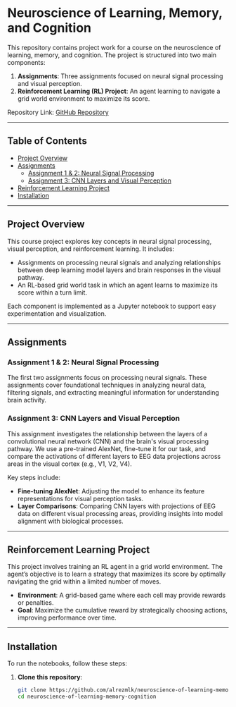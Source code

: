 # Neuroscience of Learning, Memory, and Cognition

This repository contains project work for a course on the neuroscience of learning, memory, and cognition. The project is structured into two main components:
1. **Assignments**: Three assignments focused on neural signal processing and visual perception.
2. **Reinforcement Learning (RL) Project**: An agent learning to navigate a grid world environment to maximize its score.

Repository Link: [GitHub Repository](https://github.com/alrezmlk/neuroscience-of-learning-memory-cognition)

---

## Table of Contents
- [Project Overview](#project-overview)
- [Assignments](#assignments)
  - [Assignment 1 & 2: Neural Signal Processing](#assignment-1--2-neural-signal-processing)
  - [Assignment 3: CNN Layers and Visual Perception](#assignment-3-cnn-layers-and-visual-perception)
- [Reinforcement Learning Project](#reinforcement-learning-project)
- [Installation](#installation)

---

## Project Overview

This course project explores key concepts in neural signal processing, visual perception, and reinforcement learning. It includes:
- Assignments on processing neural signals and analyzing relationships between deep learning model layers and brain responses in the visual pathway.
- An RL-based grid world task in which an agent learns to maximize its score within a turn limit.

Each component is implemented as a Jupyter notebook to support easy experimentation and visualization.

---

## Assignments

### Assignment 1 & 2: Neural Signal Processing
The first two assignments focus on processing neural signals. These assignments cover foundational techniques in analyzing neural data, filtering signals, and extracting meaningful information for understanding brain activity.

### Assignment 3: CNN Layers and Visual Perception
This assignment investigates the relationship between the layers of a convolutional neural network (CNN) and the brain's visual processing pathway. We use a pre-trained AlexNet, fine-tune it for our task, and compare the activations of different layers to EEG data projections across areas in the visual cortex (e.g., V1, V2, V4).

Key steps include:
- **Fine-tuning AlexNet**: Adjusting the model to enhance its feature representations for visual perception tasks.
- **Layer Comparisons**: Comparing CNN layers with projections of EEG data on different visual processing areas, providing insights into model alignment with biological processes.

---

## Reinforcement Learning Project

This project involves training an RL agent in a grid world environment. The agent’s objective is to learn a strategy that maximizes its score by optimally navigating the grid within a limited number of moves.

- **Environment**: A grid-based game where each cell may provide rewards or penalties.
- **Goal**: Maximize the cumulative reward by strategically choosing actions, improving performance over time.

---

## Installation

To run the notebooks, follow these steps:

1. **Clone this repository**:
   ```bash
   git clone https://github.com/alrezmlk/neuroscience-of-learning-memory-cognition.git
   cd neuroscience-of-learning-memory-cognition
